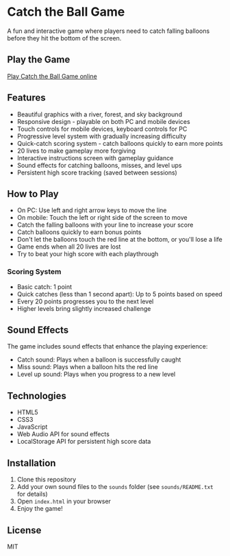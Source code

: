 # Catch the Ball Game

A fun and interactive game where players need to catch falling balloons before they hit the bottom of the screen.

## Play the Game

[Play Catch the Ball Game online](https://nihal27055.github.io/catch-the-ball/)

## Features
- Beautiful graphics with a river, forest, and sky background
- Responsive design - playable on both PC and mobile devices
- Touch controls for mobile devices, keyboard controls for PC
- Progressive level system with gradually increasing difficulty
- Quick-catch scoring system - catch balloons quickly to earn more points
- 20 lives to make gameplay more forgiving
- Interactive instructions screen with gameplay guidance
- Sound effects for catching balloons, misses, and level ups
- Persistent high score tracking (saved between sessions)

## How to Play
- On PC: Use left and right arrow keys to move the line
- On mobile: Touch the left or right side of the screen to move
- Catch the falling balloons with your line to increase your score
- Catch balloons quickly to earn bonus points
- Don't let the balloons touch the red line at the bottom, or you'll lose a life
- Game ends when all 20 lives are lost
- Try to beat your high score with each playthrough

### Scoring System
- Basic catch: 1 point
- Quick catches (less than 1 second apart): Up to 5 points based on speed
- Every 20 points progresses you to the next level
- Higher levels bring slightly increased challenge

## Sound Effects
The game includes sound effects that enhance the playing experience:
- Catch sound: Plays when a balloon is successfully caught
- Miss sound: Plays when a balloon hits the red line
- Level up sound: Plays when you progress to a new level

## Technologies
- HTML5
- CSS3
- JavaScript
- Web Audio API for sound effects
- LocalStorage API for persistent high score data

## Installation
1. Clone this repository
2. Add your own sound files to the `sounds` folder (see `sounds/README.txt` for details)
3. Open `index.html` in your browser
4. Enjoy the game!

## License
MIT